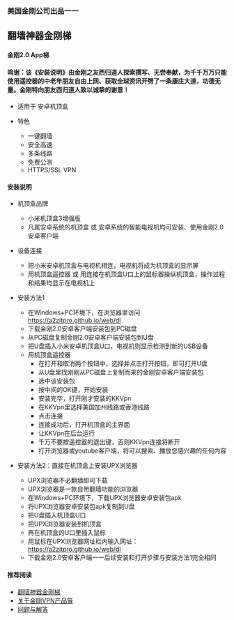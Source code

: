 ### 美国金刚公司出品一一
## 翻墙神器金刚梯
#### 金刚2.0 App梯

#### 鸣谢：该《安装说明》由金刚之友西归道人探索撰写、无尝奉献，为千千万万只能使用遥控器的中老年朋友自由上网、获取全球资讯开劈了一条康庄大道，功德无量。金刚特向朋友西归道人致以诚挚的谢意！

- 适用于 安卓机顶盒

- 特色
  - 一键翻墙
  - 安全高速 
  - 多条线路 
  - 免费公测 
  - HTTPS/SSL VPN

#### 安装说明
- 机顶盒品牌
  - 小米机顶盒3增强版
  - 凡属安卓系统的机顶盒 或 安卓系统的智能电视机均可安装、使用金刚2.0 安卓客户端
- 设备连接
  - 把小米安卓机顶盒与电视机相连，电视机将成为机顶盒的显示屏
  - 用机顶盒遥控器 或 用连接在机顶盒U口上的鼠标器操纵机顶盒，操作过程和结果均显示在电视机上
- 安装方法1
  - 在Windows+PC环境下，在浏览器里访问 https://a2zitpro.github.io/web/dl
  - 下载金刚2.0安卓客户端安装包到PC磁盘
  - 从PC磁盘复制金刚2.0安卓客户端安装包到U盘
  - 把U盘插入小米安卓机顶盒U口，电视机则显示检测到新的USB设备
  - 用机顶盒遥控器
    - 在打开和取消两个按钮中，选择并点击打开按钮，即可打开U盘
    - 从U盘里找刚刚从PC磁盘上复制而来的金刚安卓客户端安装包
    - 选中该安装包
    - 按中间的OK键，开始安装
    - 安装完毕，打开刚才安装的KKVpn
    - 在KKVpn里选择美国加州线路或香港线路
    - 点击连接
    - 连接成功后，打开机顶盒的主界面
    - 让KKVpn在后台运行
    - 千万不要按遥控器的退出键，否则KKVpn连接将断开
    - 打开浏览器或youtube客户端，将可以搜索、播放您感兴趣的任何内容

- 安装方法2：直接在机顶盒上安装UPX浏览器
  - UPX浏览器不必翻墙即可下载
  - UPX浏览器是一款自带翻墙功能的浏览器
  - 在Windows+PC环境下，下载UPX浏览器安卓安装包apk
  - 将UPX浏览器安卓安装包apk复制到U盘
  - 把U盘插入机顶盒U口
  - 把UPX浏览器安装到机顶盒
  - 再在机顶盒的U口里插入鼠标
  - 用鼠标在UPX浏览器网址栏内输入网址：https://a2zitpro.github.io/web/dl
  - 下载金刚2.0安卓客户端一一后续安装和打开步骤与安装方法1完全相同



#### 推荐阅读
- [翻墙神器金刚梯](https://a2zitpro.github.io/web/dl_backup)
- [关于金刚VPN产品等](https://a2zitpro.github.io/web/列表-关于金刚VPN产品等)
- [问题与解答](https://a2zitpro.github.io/web/列表-问题与解答)
